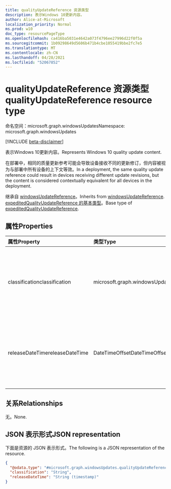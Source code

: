 ```yaml
---
title: qualityUpdateReference 资源类型
description: 表示Windows 10更新内容。
author: Alice-at-Microsoft
localization_priority: Normal
ms.prod: w10
doc_type: resourcePageType
ms.openlocfilehash: ca416ba5031e4642a073f4796ee27996d22f0f5a
ms.sourcegitcommit: 1b09298649d5606b471b4cbe1055419bbe2fc7e5
ms.translationtype: MT
ms.contentlocale: zh-CN
ms.lasthandoff: 04/28/2021
ms.locfileid: "52067852"
---
```

# <a name="qualityupdatereference-resource-type"></a><span data-ttu-id="66069-103">qualityUpdateReference 资源类型</span><span class="sxs-lookup"><span data-stu-id="66069-103">qualityUpdateReference resource type</span></span>

<span data-ttu-id="66069-104">命名空间：microsoft.graph.windowsUpdates</span><span class="sxs-lookup"><span data-stu-id="66069-104">Namespace: microsoft.graph.windowsUpdates</span></span>

[!INCLUDE [beta-disclaimer](../../includes/beta-disclaimer.md)]

<span data-ttu-id="66069-105">表示Windows 10更新内容。</span><span class="sxs-lookup"><span data-stu-id="66069-105">Represents Windows 10 quality update content.</span></span>

<span data-ttu-id="66069-106">在部署中，相同的质量更新参考可能会导致设备接收不同的更新修订，但内容被视为与部署中所有设备的上下文等效。</span><span class="sxs-lookup"><span data-stu-id="66069-106">In a deployment, the same quality update reference could result in devices receiving different update revisions, but the content is considered contextually equivalent for all devices in the deployment.</span></span>

<span data-ttu-id="66069-107">继承自 [windowsUpdateReference](../resources/windowsupdates-windowsupdatereference.md)。</span><span class="sxs-lookup"><span data-stu-id="66069-107">Inherits from [windowsUpdateReference](../resources/windowsupdates-windowsupdatereference.md).</span></span> <span data-ttu-id="66069-108">[expeditedQualityUpdateReference 的基本类型](../resources/windowsupdates-expeditedqualityupdatereference.md)。</span><span class="sxs-lookup"><span data-stu-id="66069-108">Base type of [expeditedQualityUpdateReference](../resources/windowsupdates-expeditedqualityupdatereference.md).</span></span>

## <a name="properties"></a><span data-ttu-id="66069-109">属性</span><span class="sxs-lookup"><span data-stu-id="66069-109">Properties</span></span>
|<span data-ttu-id="66069-110">属性</span><span class="sxs-lookup"><span data-stu-id="66069-110">Property</span></span>|<span data-ttu-id="66069-111">类型</span><span class="sxs-lookup"><span data-stu-id="66069-111">Type</span></span>|<span data-ttu-id="66069-112">说明</span><span class="sxs-lookup"><span data-stu-id="66069-112">Description</span></span>|
|:---|:---|:---|
|<span data-ttu-id="66069-113">classification</span><span class="sxs-lookup"><span data-stu-id="66069-113">classification</span></span>|<span data-ttu-id="66069-114">microsoft.graph.windowsUpdates.qualityUpdateClassification</span><span class="sxs-lookup"><span data-stu-id="66069-114">microsoft.graph.windowsUpdates.qualityUpdateClassification</span></span>|<span data-ttu-id="66069-115">指定所引用内容的分类。</span><span class="sxs-lookup"><span data-stu-id="66069-115">Specifies the classification of the referenced content.</span></span> <span data-ttu-id="66069-116">支持 **qualityUpdateClassification 值的子集**。</span><span class="sxs-lookup"><span data-stu-id="66069-116">Supports a subset of the values for **qualityUpdateClassification**.</span></span> <span data-ttu-id="66069-117">可能的值是 `security` ：。</span><span class="sxs-lookup"><span data-stu-id="66069-117">Possible values are: `security`.</span></span>|
|<span data-ttu-id="66069-118">releaseDateTime</span><span class="sxs-lookup"><span data-stu-id="66069-118">releaseDateTime</span></span>|<span data-ttu-id="66069-119">DateTimeOffset</span><span class="sxs-lookup"><span data-stu-id="66069-119">DateTimeOffset</span></span>|<span data-ttu-id="66069-120">指定给定 servicingChannel 中的质量更新，按日期 (给定分类，即指定日期发布) 。</span><span class="sxs-lookup"><span data-stu-id="66069-120">Specifies a quality update in the given servicingChannel with the given classification by date (i.e. the last update published on the specified date).</span></span> <span data-ttu-id="66069-121">默认值为 security。</span><span class="sxs-lookup"><span data-stu-id="66069-121">Default value is security.</span></span>|

## <a name="relationships"></a><span data-ttu-id="66069-122">关系</span><span class="sxs-lookup"><span data-stu-id="66069-122">Relationships</span></span>
<span data-ttu-id="66069-123">无。</span><span class="sxs-lookup"><span data-stu-id="66069-123">None.</span></span>

## <a name="json-representation"></a><span data-ttu-id="66069-124">JSON 表示形式</span><span class="sxs-lookup"><span data-stu-id="66069-124">JSON representation</span></span>
<span data-ttu-id="66069-125">下面是资源的 JSON 表示形式。</span><span class="sxs-lookup"><span data-stu-id="66069-125">The following is a JSON representation of the resource.</span></span>
<!-- {
  "blockType": "resource",
  "@odata.type": "microsoft.graph.windowsUpdates.qualityUpdateReference"
}
-->
``` json
{
  "@odata.type": "#microsoft.graph.windowsUpdates.qualityUpdateReference",
  "classification": "String",
  "releaseDateTime": "String (timestamp)"
}
```

